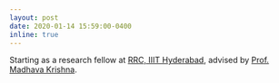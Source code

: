 ```yaml
---
layout: post
date: 2020-01-14 15:59:00-0400
inline: true
---
```


Starting as a research fellow at [RRC, IIIT Hyderabad](https://robotics.iiit.ac.in/), advised by [Prof. Madhava Krishna](https://faculty.iiit.ac.in/~mkrishna/).